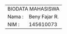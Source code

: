 <html>
<head>
	<title>RESPONSI TCC</title>
</head>
<body>
<table>
<tr>
	<td colspan="2">BIODATA MAHASISWA</td>
</tr>
<tr>
	<td>Nama :</td>
	<td> Beny Fajar R.</td>
</tr>
<tr>
	<td>NIM :</td>
	<td> 145610073</td>
</tr>
</table>
</body>
</html>